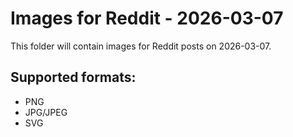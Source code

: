 # Images for Reddit - 2026-03-07

This folder will contain images for Reddit posts on 2026-03-07.

## Supported formats:
- PNG
- JPG/JPEG
- SVG
